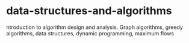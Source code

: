 # data-structures-and-algorithms
ntroduction to algorithm design and analysis. Graph algorithms, greedy algorithms, data structures, dynamic programming, maximum flows
